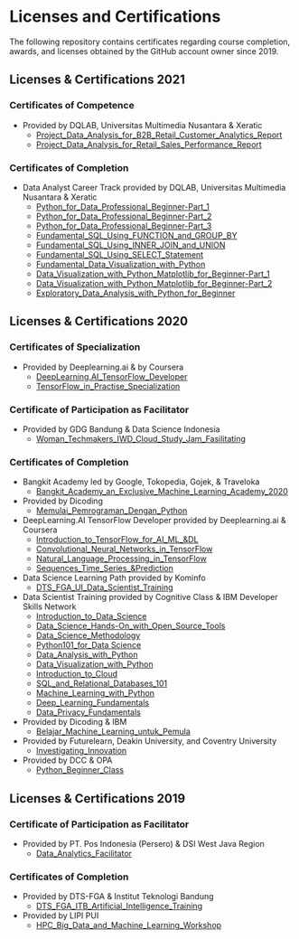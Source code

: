 # Licenses and Certifications
The following repository contains certificates regarding course completion, awards, and licenses obtained by the GitHub account owner since 2019.

## Licenses & Certifications 2021
### Certificates of Competence
- Provided by DQLAB, Universitas Multimedia Nusantara & Xeratic
  + [Project_Data_Analysis_for_B2B_Retail_Customer_Analytics_Report](licenses_certifications_2021/Project_Data_Analysis_for_B2B_Retail_Customer_Analytics_Report.pdf)
  + [Project_Data_Analysis_for_Retail_Sales_Performance_Report](licenses_certifications_2021/Project_Data_Analysis_for_B2B_Retail_Customer_Analytics_Report.pdf)
### Certificates of Completion
- Data Analyst Career Track provided by DQLAB, Universitas Multimedia Nusantara & Xeratic
  + [Python_for_Data_Professional_Beginner-Part_1](licenses_certifications_2021/_Python_for_Data_Professional_Beginner-Part_1.pdf)
  + [Python_for_Data_Professional_Beginner-Part_2](licenses_certifications_2021/_Python_for_Data_Professional_Beginner-Part_2.pdf)
  + [Python_for_Data_Professional_Beginner-Part_3](licenses_certifications_2021/_Python_for_Data_Professional_Beginner-Part_3.pdf)
  + [Fundamental_SQL_Using_FUNCTION_and_GROUP_BY](licenses_certifications_2021/Fundamental_SQL_Using_FUNCTION_and_GROUP_BY.pdf)
  + [Fundamental_SQL_Using_INNER_JOIN_and_UNION](licenses_certifications_2021/Fundamental_SQL_Using_INNER_JOIN_and_UNION.pdf)
  + [Fundamental_SQL_Using_SELECT_Statement](licenses_certifications_2021/Fundamental_SQL_Using_SELECT_Statement.pdf)
  + [Fundamental_Data_Visualization_with_Python](licenses_certifications_2021/Fundamental_Data_Visualization_with_Python.pdf)
  + [Data_Visualization_with_Python_Matplotlib_for_Beginner-Part_1](licenses_certifications_2021/Data_Visualization_with_Python_Matplotlib_for_Beginner-Part_1.pdf)
  + [Data_Visualization_with_Python_Matplotlib_for_Beginner-Part_2](licenses_certifications_2021/Data_Visualization_with_Python_Matplotlib_for_Beginner-Part_2.pdf)
  + [Exploratory_Data_Analysis_with_Python_for_Beginner](licenses_certifications_2021/Exploratory_Data_Analysis_with_Python_for_Beginner.pdf)
  
## Licenses & Certifications 2020
### Certificates of Specialization
- Provided by Deeplearning.ai & by Coursera
  + [DeepLearning.AI_TensorFlow_Developer](licenses_certifications_2020/DeepLearning.AI_TensorFlow_Developer.pdf)
  + [TensorFlow_in_Practise_Specialization](licenses_certifications_2020/TensorFlow_in_Practise_Specialization.pdf)

### Certificate of Participation as Facilitator
- Provided by GDG Bandung & Data Science Indonesia
  + [Woman_Techmakers_IWD_Cloud_Study_Jam_Fasilitating](licenses_certifications_2020/.pdf)

### Certificates of Completion
- Bangkit Academy led by Google, Tokopedia, Gojek, & Traveloka
  + [Bangkit_Academy_an_Exclusive_Machine_Learning_Academy_2020](licenses_certifications_2020/.pdf)
- Provided by Dicoding
  + [Memulai_Pemrograman_Dengan_Python](licenses_certifications_2020/Memulai_Pemrograman_Dengan_Python.pdf)
- DeepLearning.AI TensorFlow Developer provided by Deeplearning.ai & Coursera 
  + [Introduction_to_TensorFlow_for_AI_ML_&DL](licenses_certifications_2020/Introduction_to_TensorFlow_for_AI_ML_&DL.pdf)
  + [Convolutional_Neural_Networks_in_TensorFlow](licenses_certifications_2020/Convolutional_Neural_Networks_in_TensorFlow.pdf)
  + [Natural_Language_Processing_in_TensorFlow](licenses_certifications_2020/Natural_Language_Processing_in_TensorFlow.pdf)
  + [Sequences_Time_Series_&Prediction](licenses_certifications_2020/Sequences_Time_Series_&Prediction.pdf)
- Data Science Learning Path provided by Kominfo
  + [DTS_FGA_UI_Data_Scientist_Training](licenses_certifications_2020/DTS_FGA_UI_Data_Scientist_Training.pdf)
- Data Scientist Training provided by Cognitive Class & IBM Developer Skills Network
  + [Introduction_to_Data_Science](licenses_certifications_2020/Introduction_to_Data_Science.pdf)
  + [Data_Science_Hands-On_with_Open_Source_Tools](licenses_certifications_2020/Data_Science_Hands-On_with_Open_Source_Tools.pdf)
  + [Data_Science_Methodology](licenses_certifications_2020/Data_Science_Methodology.pdf)
  + [Python101_for_Data Science](licenses_certifications_2020/Python101_for_Data%20Science.pdf)
  + [Data_Analysis_with_Python](licenses_certifications_2020/Data_Analysis_with_Python.pdf)
  + [Data_Visualization_with_Python](licenses_certifications_2020/Data_Visualization_with_Python.pdf)
  + [Introduction_to_Cloud](licenses_certifications_2020/Introduction_to_Cloud.pdf)
  + [SQL_and_Relational_Databases_101](licenses_certifications_2020/SQL_and_Relational_Databases_101.pdf)
  + [Machine_Learning_with_Python](licenses_certifications_2020/Machine_Learning_with_Python.pdf)
  + [Deep_Learning_Fundamentals](licenses_certifications_2020/Deep_Learning_Fundamentals.pdf)
  + [Data_Privacy_Fundamentals](licenses_certifications_2020/Data_Privacy_Fundamentals.pdf)
- Provided by Dicoding & IBM
  + [Belajar_Machine_Learning_untuk_Pemula](licenses_certifications_2020/Belajar_Machine_Learning_untuk_Pemula.pdf)
- Provided by Futurelearn, Deakin University, and Coventry University
  + [Investigating_Innovation](licenses_certifications_2020/Investigating_Innovation.pdf)
- Provided by DCC & OPA 
  + [Python_Beginner_Class](licenses_certifications_2020/Python_Beginner_Class.pdf)

## Licenses & Certifications 2019
### Certificate of Participation as Facilitator 
- Provided by PT. Pos Indonesia (Persero) & DSI West Java Region
  + [Data_Analytics_Facilitator](licenses_certifications_2019/Data_Analytics_Facilitator.pdf) 

### Certificates of Completion
- Provided by DTS-FGA & Institut Teknologi Bandung
  + [DTS_FGA_ITB_Artificial_Intelligence_Training](licenses_certifications_2019/DTS_FGA_ITB_Artificial_Intelligence_Training.pdf)
- Provided by LIPI PUI
  + [HPC_Big_Data_and_Machine_Learning_Workshop](licenses_certifications_2019/HPC_Big_Data_and_Machine_Learning_Workshop.pdf) 



